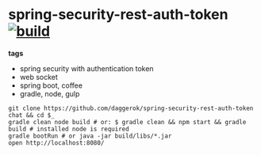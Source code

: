 spring-security-rest-auth-token [![build](https://travis-ci.org/daggerok/spring-security-rest-auth-token.svg?branch=master)](https://travis-ci.org/daggerok/spring-security-rest-auth-token)
===============================

**tags**

- spring security with authentication token
- web socket
- spring boot, coffee
- gradle, node, gulp

```shell
git clone https://github.com/daggerok/spring-security-rest-auth-token chat && cd $_
gradle clean node build # or: $ gradle clean && npm start && gradle build # installed node is required
gradle bootRun # or java -jar build/libs/*.jar
open http://localhost:8080/
```
